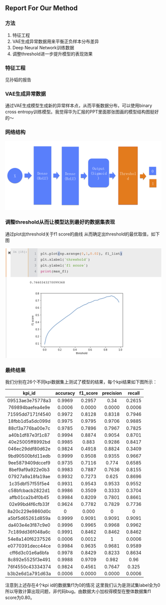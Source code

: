 ## Report For Our Method

### 方法

1. 特征工程
2. VAE生成异常数据用来平衡正负样本分布差异
3. Deep Neural Network训练数据
4. 调整threshold进一步提升模型的表现效果

### 特征工程

见孙韬的报告

### VAE生成异常数据

通过VAE生成模型生成新的异常样本点，从而平衡数据分布，可以使用binary cross entropy训练模型。我觉得华为汇报的PPT里面那张图画的模型结构图挺好的～

### 网络结构

<img src="fig/dnn_model.png">

### 调整threshold从而让模型达到最好的数据集表现

通过plot出threshold关于f1 score的曲线 从而确定出threshold的最优取值，如下图

<img src="fig/find_f1.png">

### 最终结果

我们分别在26个不同kpi数据集上测试了模型的结果，每个kpi结果如下图所示：

|      kpi_id      | accuracy | f1_score | precision | recall |
| :--------------: | :------: | :------: | :-------: | :----: |
| 09513ae3e75778a3 |  0.9969  |  0.2957  |   0.34    | 0.2615 |
| 769894baefea4e9e |  0.0006  |  0.0000  |  0.0000   | 0.0006 |
| 71595dd7171f4540 |  0.9972  |  0.8128  |  0.8318   | 0.7946 |
| 18fbb1d5a5dc099d |  0.9975  |  0.9795  |  0.9706   | 0.9885 |
| 88cf3a776ba00e7c |  0.9785  |  0.7896  |  0.7967   | 0.7825 |
| a40b1df87e3f1c87 |  0.9994  |  0.8874  |  0.9054   | 0.8701 |
| 40e25005ff8992bd |  0.9985  |  0.883   |  0.9286   | 0.8417 |
| 046ec29ddf80d62e |  0.9824  |  0.4918  |  0.8824   | 0.3409 |
| 9bd90500bfd11edb |  0.9999  |  0.9508  |  0.9355   | 0.9667 |
| 9ee5879409dccef9 |  0.9735  |  0.7116  |   0.774   | 0.6585 |
| 8bef9af9a922e0b3 |  0.9983  |  0.7887  |  0.7636   | 0.8155 |
| 07927a9a18fa19ae |  0.9932  |  0.7273  |   0.625   | 0.8696 |
| 1c35dbf57f55f5e4 |  0.9931  |  0.9543  |  0.9533   | 0.9552 |
| c58bfcbacb2822d1 |  0.9986  |  0.3509  |  0.3333   | 0.3704 |
| affb01ca2b4f0b45 |  0.9984  |  0.8209  |  0.7801   | 0.8661 |
| 02e99bd4f6cfb33f |  0.9624  |  0.7782  |  0.7829   | 0.7736 |
| 8a20c229e9860d0c |    0     |  0.000   |     0     |   0    |
| a5bf5d65261d859a |  0.9999  |  0.9091  |  0.9091   | 0.9091 |
| da403e4e3f87c9e0 |  0.9996  |  0.9965  |  0.9968   | 0.9962 |
| 7c189dd36f048a6c |  0.9991  |  0.8462  |  0.8462   | 0.8462 |
| 54e8a140f6237526 |  0.0006  |  0.0012  |     1     | 0.0006 |
| e0770391decc44ce |  0.9984  |  0.9635  |  0.9681   | 0.9589 |
| cff6d3c01e6a6bfa |  0.9978  |  0.8429  |  0.8233   | 0.8634 |
| 8c892e5525f3e491 |  0.9988  |  0.9709  |   0.982   |  0.96  |
| 76f4550c43334374 |  0.9824  |  0.4561  |  0.7647   | 0.325  |
| b3b2e6d1a791d63a |  0.0006  |  0.0000  |  0.0000   | 0.0006 |

注意到上述存在4个kpi id的数据集f1为0的情况 这里我们认为是测试集label全为0 所以导致计算出现问题，非代码bug。由数据大小加权得模型在整体数据集f1 score为0.80。